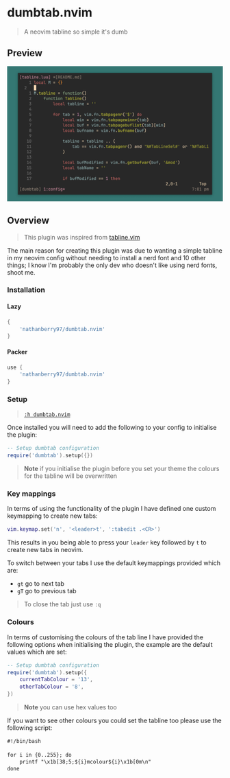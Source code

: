 # dumbtab.nvim

> A neovim tabline so simple it's dumb

## Preview

![image](.img/preview.png)

## Overview

> This plugin was inspired from [tabline.vim](https://github.com/mkitt/tabline.vim)

The main reason for creating this plugin was due to wanting a simple tabline
in my neovim config without needing to install a nerd font and 10 other things;
I know I'm probably the only dev who doesn't like using nerd fonts, shoot me. 

### Installation

#### Lazy

```lua
{
    'nathanberry97/dumbtab.nvim'
}
```

#### Packer

```lua
use {
    'nathanberry97/dumbtab.nvim'
}
```

### Setup

> [`:h dumbtab.nvim`](./doc/dumbtab.txt)

Once installed you will need to add the following to your config to initialise
the plugin:

```lua
-- Setup dumbtab configuration
require('dumbtab').setup({})
```

> **Note** if you initialise the plugin before you set your theme the colours
> for the tabline will be overwritten 

### Key mappings

In terms of using the functionality of the plugin I have defined one custom
keymapping to create new tabs:

```lua
vim.keymap.set('n', '<leader>t', ':tabedit .<CR>')
```

This results in you being able to press your `leader` key followed by `t` to
create new tabs in neovim.

To switch between your tabs I use the default keymappings provided which are:

- `gt` go to next tab
- `gT` go to previous tab

> To close the tab just use `:q`

### Colours

In terms of customising the colours of the tab line I have provided the following
options when initialising the plugin, the example are the default values which are
set:

```lua
-- Setup dumbtab configuration
require('dumbtab').setup({
    currentTabColour = '13',
    otherTabColour = '8',
})
```

> **Note** you can use hex values too

If you want to see other colours you could set the tabline too please use the
following script:

```shell
#!/bin/bash

for i in {0..255}; do
    printf "\x1b[38;5;${i}mcolour${i}\x1b[0m\n"
done
```
